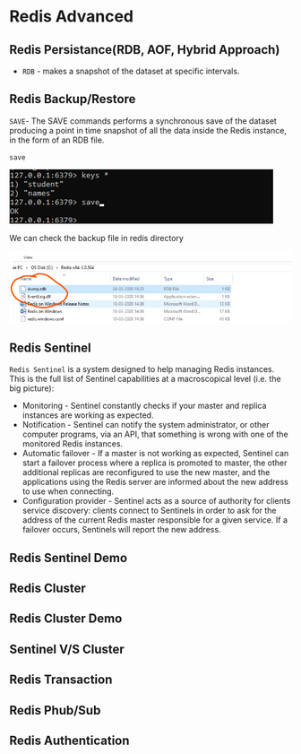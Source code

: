 # Redis Advanced

## Redis Persistance(RDB, AOF, Hybrid Approach)

* `RDB` - makes a snapshot of the dataset at specific intervals.


## Redis Backup/Restore

`SAVE`- The SAVE commands performs a synchronous save of the dataset producing a point in time snapshot of all the data inside the Redis instance, in the form of an RDB file.

    save

![save](img/save.png)

We can check the backup file in redis directory

![save](img/backup_file.png)


## Redis Sentinel 

`Redis Sentinel` is a system designed to help managing Redis instances.
This is the full list of Sentinel capabilities at a macroscopical level (i.e. the big picture):

* Monitoring - Sentinel constantly checks if your master and replica instances are working as expected.
* Notification - Sentinel can notify the system administrator, or other computer programs, via an API, that something is wrong with one of the monitored Redis instances.
* Automatic failover - If a master is not working as expected, Sentinel can start a failover process where a replica is promoted to master, the other additional replicas are reconfigured to use the new master, and the applications using the Redis server are informed about the new address to use when connecting.
* Configuration provider - Sentinel acts as a source of authority for clients service discovery: clients connect to Sentinels in order to ask for the address of the current Redis master responsible for a given service. If a failover occurs, Sentinels will report the new address.

## Redis Sentinel Demo

## Redis Cluster

## Redis Cluster Demo

## Sentinel V/S Cluster

## Redis Transaction

## Redis Phub/Sub

## Redis Authentication

